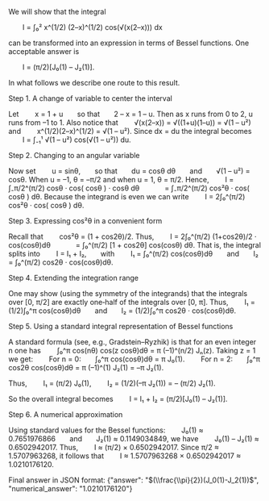 We will show that the integral

  I = ∫₀² x^(1/2) (2–x)^(1/2) cos(√(x(2–x))) dx

can be transformed into an expression in terms of Bessel functions. One acceptable answer is

  I = (π/2)[J₀(1) – J₂(1)].

In what follows we describe one route to this result.

Step 1. A change of variable to center the interval

Let
  x = 1 + u  so that  2 – x = 1 – u.
Then as x runs from 0 to 2, u runs from –1 to 1. Also notice that
  √(x(2–x)) = √((1+u)(1–u)) = √(1 – u²)
and
  x^(1/2)(2–x)^(1/2) = √(1 – u²).
Since dx = du the integral becomes
  I = ∫₋₁¹ √(1 – u²) cos(√(1 – u²)) du.

Step 2. Changing to an angular variable

Now set
  u = sinθ,  so that  du = cosθ dθ  and  √(1 – u²) = cosθ.
When u = –1, θ = –π/2 and when u = 1, θ = π/2. Hence,
  I = ∫₋π/2^(π/2) cosθ · cos( cosθ ) · cosθ dθ
    = ∫₋π/2^(π/2) cos²θ · cos( cosθ ) dθ.
Because the integrand is even we can write
  I = 2∫₀^(π/2) cos²θ · cos( cosθ ) dθ.

Step 3. Expressing cos²θ in a convenient form

Recall that
  cos²θ = (1 + cos2θ)/2.
Thus,
  I = 2∫₀^(π/2) (1+cos2θ)/2 · cos(cosθ)dθ
    = ∫₀^(π/2) [1 + cos2θ] cos(cosθ) dθ.
That is, the integral splits into
  I = I₁ + I₂,  with
  I₁ = ∫₀^(π/2) cos(cosθ)dθ  and  I₂ = ∫₀^(π/2) cos2θ · cos(cosθ)dθ.

Step 4. Extending the integration range

One may show (using the symmetry of the integrands) that the integrals over [0, π/2] are exactly one‐half of the integrals over [0, π]. Thus,
  I₁ = (1/2)∫₀^π cos(cosθ)dθ  and  I₂ = (1/2)∫₀^π cos2θ · cos(cosθ)dθ.

Step 5. Using a standard integral representation of Bessel functions

A standard formula (see, e.g., Gradstein–Ryzhik) is that for an even integer n one has
  ∫₀^π cos(nθ) cos(z cosθ)dθ = π (–1)^(n/2) Jₙ(z).
Taking z = 1 we get:
  For n = 0:  ∫₀^π cos(cosθ)dθ = π J₀(1).
  For n = 2:  ∫₀^π cos2θ cos(cosθ)dθ = π (–1)^(1) J₂(1) = –π J₂(1).

Thus,
  I₁ = (π/2) J₀(1),
  I₂ = (1/2)(–π J₂(1)) = – (π/2) J₂(1).

So the overall integral becomes
  I = I₁ + I₂ = (π/2)[J₀(1) – J₂(1)].

Step 6. A numerical approximation

Using standard values for the Bessel functions:
  J₀(1) ≈ 0.7651976866  and  J₂(1) ≈ 0.1149034849,
we have
  J₀(1) – J₂(1) ≈ 0.6502942017.
Thus,
  I ≈ (π/2) × 0.6502942017.
Since π/2 ≈ 1.5707963268, it follows that
  I ≈ 1.5707963268 × 0.6502942017 ≈ 1.0210176120.

Final answer in JSON format:
{"answer": "$(\\frac{\\pi}{2})(J_0(1)-J_2(1))$", "numerical_answer": "1.0210176120"}